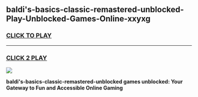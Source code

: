 
## baldi's-basics-classic-remastered-unblocked-Play-Unblocked-Games-Online-xxyxg
<h3>
<a href="https://premium76.site?title=baldi's-basics-classic-remastered-unblocked&ref=25A">CLICK TO PLAY</a></h3>
<hr>

<h3>
<a href="https://premium76.site?title=baldi's-basics-classic-remastered-unblocked&ref=25A">CLICK 2 PLAY</a>
  
</h3>

<a href="https://premium76.site?title=baldi's-basics-classic-remastered-unblocked&ref=25A"><img src="https://clearcache.store/games.png"></a>


**baldi's-basics-classic-remastered-unblocked games unblocked: Your Gateway to Fun and Accessible Online Gaming**
